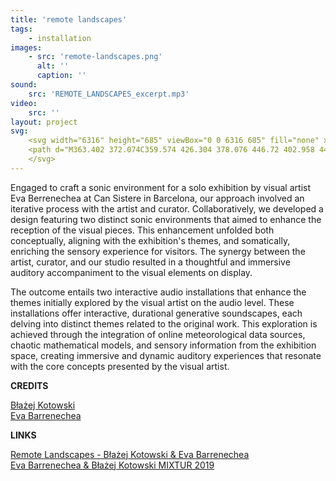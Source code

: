 ```yaml
---
title: 'remote landscapes'
tags:
    - installation
images:
    - src: 'remote-landscapes.png'
      alt: ''
      caption: ''
sound:
    src: 'REMOTE_LANDSCAPES_excerpt.mp3'
video:
    src: ''
layout: project
svg:
    <svg width="6316" height="685" viewBox="0 0 6316 685" fill="none" xmlns="http://www.w3.org/2000/svg">
    <path d="M363.402 372.074C359.574 426.304 378.076 446.72 402.958 446.72C414.442 446.72 427.202 442.892 439.324 435.236L442.514 439.702C442.514 439.702 404.872 491.38 335.33 491.38C278.548 491.38 256.218 439.064 266.426 379.092C291.308 231.076 168.174 278.926 168.174 231.076C168.174 217.04 180.296 198.538 238.992 198.538C263.874 198.538 279.824 176.208 279.824 110.494C279.824 44.142 238.992 12.88 201.988 12.88C170.726 12.88 149.672 45.418 149.672 100.286V433.322C149.672 469.05 165.622 478.62 203.902 478.62V485H0.38V478.62C38.022 478.62 53.972 469.05 53.972 433.322V58.178C53.972 22.45 38.022 12.88 0.38 12.88V6.49996C0.38 6.49996 177.106 6.49996 198.798 6.49996C283.652 6.49996 381.904 49.884 381.904 127.082C381.904 204.28 309.172 213.212 253.666 208.746C209.006 204.918 207.092 254.044 251.114 266.166C328.312 286.582 369.144 296.79 363.402 372.074ZM778.182 242.56C778.182 326.776 501.29 350.382 562.538 435.874C580.402 460.756 606.56 473.516 639.098 473.516C730.97 473.516 760.318 368.884 760.318 368.884L767.336 372.074C767.336 372.074 739.902 491.38 618.044 491.38C508.946 491.38 439.404 423.752 439.404 319.758C439.404 219.592 521.068 148.774 637.822 148.774C730.97 148.774 778.182 201.728 778.182 242.56ZM540.208 386.11C572.746 345.278 695.242 322.948 695.242 218.954C695.242 185.778 681.844 154.516 642.926 154.516C585.506 154.516 532.552 209.384 532.552 319.758C532.552 344.64 535.104 366.97 540.208 386.11ZM1349.2 433.322C1349.2 469.05 1365.15 478.62 1403.43 478.62V485H1202.46V478.62C1240.74 478.62 1256.05 469.05 1256.05 433.322V275.736C1256.05 213.85 1244.57 190.244 1230.53 190.244C1186.51 190.244 1152.7 391.852 1143.13 454.376C1148.87 472.878 1165.46 478.62 1194.17 478.62V485H993.198V478.62C1031.48 478.62 1047.43 469.05 1047.43 433.322V275.736C1047.43 213.85 1035.94 190.244 1021.27 190.244C977.886 190.244 943.434 391.214 933.864 454.376C940.244 472.878 956.194 478.62 985.542 478.62V485H784.572V478.62C822.852 478.62 838.164 469.05 838.164 433.322V206.832C838.164 171.104 822.852 160.896 784.572 160.896V155.154H985.542V160.896C947.262 160.896 931.312 171.104 931.312 206.832V421.2C943.434 331.242 978.524 148.774 1060.19 148.774C1102.3 148.774 1140.58 185.14 1140.58 283.392V421.2C1152.7 331.242 1187.15 148.774 1268.81 148.774C1310.92 148.774 1349.2 185.14 1349.2 283.392V433.322ZM1589.06 148.774C1706.46 148.774 1774.08 237.456 1774.08 319.758C1774.08 418.01 1705.82 491.38 1584.6 491.38C1485.71 491.38 1397.03 401.422 1397.03 318.482C1397.03 279.564 1427.65 264.252 1449.34 264.252C1484.43 264.252 1508.04 308.274 1559.08 308.274C1587.79 308.274 1588.43 288.496 1568.01 280.202C1538.66 267.442 1461.46 248.94 1461.46 210.022C1461.46 180.036 1516.33 148.774 1589.06 148.774ZM1584.6 485C1648.4 485 1674.56 406.526 1674.56 319.758C1674.56 236.18 1650.31 154.516 1590.34 154.516C1555.89 154.516 1529.09 185.14 1529.09 216.402C1529.09 243.198 1550.15 263.614 1582.68 275.736C1631.17 294.238 1642.66 326.776 1600.55 326.776C1588.43 326.776 1572.48 324.224 1552.06 317.844C1541.21 314.016 1530.37 310.188 1520.8 310.188C1506.76 310.188 1496.55 319.758 1496.55 355.486C1496.55 405.25 1526.54 485 1584.6 485ZM1978.77 478.62C2012.58 478.62 2025.34 452.462 2025.34 452.462L2030.45 456.29C2030.45 456.29 2014.5 491.38 1947.51 491.38C1876.69 491.38 1840.32 463.946 1840.32 393.128V206.832C1840.32 171.104 1811.61 160.896 1773.97 160.896V155.154C1823.73 155.154 1870.95 126.444 1870.95 28.192H1955.16C1955.16 77.318 1911.14 136.014 1829.48 155.154H2028.53V160.896H1933.47V401.422C1933.47 458.204 1948.78 478.62 1978.77 478.62ZM2362.59 242.56C2362.59 326.776 2085.7 350.382 2146.95 435.874C2164.81 460.756 2190.97 473.516 2223.51 473.516C2315.38 473.516 2344.73 368.884 2344.73 368.884L2351.74 372.074C2351.74 372.074 2324.31 491.38 2202.45 491.38C2093.35 491.38 2023.81 423.752 2023.81 319.758C2023.81 219.592 2105.48 148.774 2222.23 148.774C2315.38 148.774 2362.59 201.728 2362.59 242.56ZM2124.62 386.11C2157.15 345.278 2279.65 322.948 2279.65 218.954C2279.65 185.778 2266.25 154.516 2227.33 154.516C2169.91 154.516 2116.96 209.384 2116.96 319.758C2116.96 344.64 2119.51 366.97 2124.62 386.11ZM2886.87 239.37C2819.24 280.202 2914.94 328.052 2914.94 400.146C2914.94 444.806 2880.49 485 2805.85 485C2742.68 485 2650.81 485 2544.9 485V479.258C2596.58 479.258 2630.4 412.268 2630.4 347.192C2630.4 262.976 2598.5 211.298 2598.5 137.928C2598.5 59.454 2653.36 0.119968 2749.06 0.119968C2844.76 0.119968 2888.15 39.676 2888.15 71.576C2888.15 130.91 2745.87 102.2 2789.26 164.724L2784.15 166.638C2724.18 99.648 2786.07 92.63 2786.07 48.608C2786.07 26.278 2770.76 6.49996 2747.79 6.49996C2712.7 6.49996 2694.2 37.762 2694.2 109.218C2694.2 192.158 2722.27 247.664 2722.27 322.31C2722.27 372.712 2688.45 458.204 2593.39 479.896C2659.11 482.448 2624.02 465.222 2730.56 465.222C2803.29 465.222 2835.19 444.806 2835.19 411.63C2835.19 372.712 2799.47 373.35 2799.47 324.862C2799.47 277.65 2884.96 235.542 2884.96 235.542L2886.87 239.37ZM3287.8 433.322C3287.8 469.05 3303.75 478.62 3342.03 478.62V485H3141.06V478.62C3178.7 478.62 3194.65 469.05 3194.65 433.322V370.798C3179.34 402.698 3127.02 491.38 3028.77 491.38C2988.58 491.38 2949.66 470.326 2949.66 432.684C2949.66 352.934 3101.5 348.468 3101.5 315.93C3101.5 290.41 3000.06 285.944 3000.06 229.8C3000.06 187.054 3073.43 152.602 3132.13 152.602C3275.04 152.602 3287.8 246.388 3287.8 288.496V433.322ZM3071.52 468.412C3096.4 468.412 3118.73 455.014 3137.87 437.15C3174.24 402.698 3194.65 354.848 3194.65 304.446V245.75C3194.65 204.28 3182.53 160.896 3135.96 160.896C3101.5 160.896 3077.26 183.226 3077.26 208.108C3077.26 255.958 3162.11 243.836 3162.11 285.306C3162.11 320.396 3042.81 359.314 3042.81 437.15C3042.81 456.29 3051.1 468.412 3071.52 468.412ZM3666.58 392.49C3666.58 444.806 3701.67 478.62 3750.8 478.62V485H3677.43C3614.27 485 3574.71 451.186 3574.71 387.386C3574.71 320.396 3632.77 267.442 3632.77 222.144C3632.77 202.366 3623.2 190.244 3609.16 190.244C3532.6 190.244 3477.1 402.06 3477.1 402.06V433.322C3477.1 469.05 3492.41 478.62 3530.69 478.62V485H3329.72V478.62C3368 478.62 3383.95 469.05 3383.95 433.322V206.832C3383.95 171.104 3368 160.896 3329.72 160.896V155.154H3530.69V160.896C3492.41 160.896 3477.1 171.104 3477.1 206.832V378.454C3493.68 317.844 3549.83 148.774 3648.72 148.774C3706.14 148.774 3732.3 177.484 3732.3 219.592C3732.3 270.632 3666.58 329.328 3666.58 392.49ZM3958.74 6.49996H4159.71V12.88C4121.43 12.88 4105.48 22.45 4105.48 58.178V128.996C4105.48 243.198 3856.66 192.796 3856.66 363.142C3856.66 402.06 3871.33 423.114 3898.76 423.114C3940.87 423.114 3972.77 323.586 4018.71 261.062C4039.76 231.714 4071.02 207.47 4089.53 207.47C4099.1 207.47 4105.48 213.85 4105.48 229.8C4105.48 257.872 4105.48 366.97 4105.48 433.322C4105.48 469.05 4121.43 478.62 4159.71 478.62V485H3958.74V478.62C3997.02 478.62 4012.33 469.05 4012.33 433.322C4012.33 396.956 4012.33 352.934 4012.33 337.622C4012.33 323.586 4010.41 316.568 4004.67 316.568C3984.89 316.568 3957.46 492.018 3851.55 492.018C3813.91 492.018 3757.13 480.534 3757.13 400.146C3757.13 230.438 4012.33 277.012 4012.33 106.028V58.178C4012.33 22.45 3997.02 12.88 3958.74 12.88V6.49996ZM4272.87 209.384C4272.87 297.428 4461.08 308.274 4461.08 405.888C4461.08 469.688 4381.96 491.38 4307.96 491.38C4230.76 491.38 4180.36 475.43 4180.36 433.322C4180.36 393.128 4238.41 355.486 4174.61 333.156V328.052C4174.61 328.052 4291.37 345.278 4291.37 389.3C4291.37 416.096 4269.04 428.856 4269.04 457.566C4269.04 471.602 4286.9 485 4309.87 485C4354.53 485 4367.93 455.014 4367.93 434.598C4367.93 327.414 4179.72 319.758 4179.72 229.162C4179.72 170.466 4258.19 148.774 4342.41 148.774C4411.95 148.774 4448.32 169.19 4448.32 194.072C4448.32 229.8 4378.14 243.836 4318.8 243.836V237.456C4339.86 237.456 4355.17 222.782 4355.17 195.348C4355.17 174.294 4341.77 154.516 4316.25 154.516C4285.63 154.516 4272.87 182.588 4272.87 209.384ZM4831.09 242.56C4831.09 306.36 4651.17 325.5 4725.82 382.282L4723.9 387.386C4723.9 387.386 4664.57 366.97 4664.57 321.034C4664.57 264.252 4760.91 261.7 4760.91 207.47C4760.91 181.312 4734.75 154.516 4696.47 154.516C4638.41 154.516 4586.09 209.384 4586.09 319.758C4586.09 417.372 4624.37 473.516 4692.64 473.516C4783.87 473.516 4813.22 368.884 4813.22 368.884L4820.24 372.074C4820.24 372.074 4792.81 491.38 4670.95 491.38C4561.85 491.38 4492.95 423.752 4492.95 319.758C4492.95 219.592 4573.97 148.774 4690.73 148.774C4783.87 148.774 4831.09 201.728 4831.09 242.56ZM5175.01 433.322C5175.01 469.05 5190.96 478.62 5229.24 478.62V485H5028.27V478.62C5065.91 478.62 5081.86 469.05 5081.86 433.322V370.798C5066.55 402.698 5014.23 491.38 4915.98 491.38C4875.79 491.38 4836.87 470.326 4836.87 432.684C4836.87 352.934 4988.71 348.468 4988.71 315.93C4988.71 290.41 4887.27 285.944 4887.27 229.8C4887.27 187.054 4960.64 152.602 5019.34 152.602C5162.25 152.602 5175.01 246.388 5175.01 288.496V433.322ZM4958.73 468.412C4983.61 468.412 5005.94 455.014 5025.08 437.15C5061.44 402.698 5081.86 354.848 5081.86 304.446V245.75C5081.86 204.28 5069.74 160.896 5023.16 160.896C4988.71 160.896 4964.47 183.226 4964.47 208.108C4964.47 255.958 5049.32 243.836 5049.32 285.306C5049.32 320.396 4930.02 359.314 4930.02 437.15C4930.02 456.29 4938.31 468.412 4958.73 468.412ZM5530.67 155.154C5583.63 155.154 5625.1 192.796 5625.1 272.546C5625.1 391.214 5527.48 485 5369.9 485V632.378C5369.9 668.106 5385.85 677.676 5424.13 677.676V684.056H5223.16V677.676C5261.44 677.676 5276.75 668.106 5276.75 632.378V206.832C5276.75 171.104 5261.44 160.896 5223.16 160.896V155.154H5424.13V160.896C5385.85 160.896 5369.9 171.104 5369.9 206.832V362.504C5383.3 294.876 5423.49 155.154 5530.67 155.154ZM5413.28 474.154C5493.67 455.014 5525.57 382.92 5525.57 312.102C5525.57 261.7 5512.17 224.058 5472.62 224.058C5403.07 224.058 5372.45 387.386 5369.9 401.422V445.444C5369.9 472.878 5380.74 478.62 5413.28 474.154ZM5995.58 242.56C5995.58 326.776 5718.68 350.382 5779.93 435.874C5797.8 460.756 5823.95 473.516 5856.49 473.516C5948.36 473.516 5977.71 368.884 5977.71 368.884L5984.73 372.074C5984.73 372.074 5957.3 491.38 5835.44 491.38C5726.34 491.38 5656.8 423.752 5656.8 319.758C5656.8 219.592 5738.46 148.774 5855.22 148.774C5948.36 148.774 5995.58 201.728 5995.58 242.56ZM5757.6 386.11C5790.14 345.278 5912.64 322.948 5912.64 218.954C5912.64 185.778 5899.24 154.516 5860.32 154.516C5802.9 154.516 5749.95 209.384 5749.95 319.758C5749.95 344.64 5752.5 366.97 5757.6 386.11ZM6127.68 209.384C6127.68 297.428 6315.89 308.274 6315.89 405.888C6315.89 469.688 6236.78 491.38 6162.77 491.38C6085.57 491.38 6035.17 475.43 6035.17 433.322C6035.17 393.128 6093.23 355.486 6029.43 333.156V328.052C6029.43 328.052 6146.18 345.278 6146.18 389.3C6146.18 416.096 6123.85 428.856 6123.85 457.566C6123.85 471.602 6141.71 485 6164.68 485C6209.34 485 6222.74 455.014 6222.74 434.598C6222.74 327.414 6034.53 319.758 6034.53 229.162C6034.53 170.466 6113 148.774 6197.22 148.774C6266.76 148.774 6303.13 169.19 6303.13 194.072C6303.13 229.8 6232.95 243.836 6173.61 243.836V237.456C6194.67 237.456 6209.98 222.782 6209.98 195.348C6209.98 174.294 6196.58 154.516 6171.06 154.516C6140.44 154.516 6127.68 182.588 6127.68 209.384Z" />
    </svg>
---
```


Engaged to craft a sonic environment for a solo exhibition by visual artist Eva Berrenechea at Can Sistere in Barcelona, our approach involved an iterative process with the artist and curator. Collaboratively, we developed a design featuring two distinct sonic environments that aimed to enhance the reception of the visual pieces. This enhancement unfolded both conceptually, aligning with the exhibition's themes, and somatically, enriching the sensory experience for visitors. The synergy between the artist, curator, and our studio resulted in a thoughtful and immersive auditory accompaniment to the visual elements on display.

The outcome entails two interactive audio installations that enhance the themes initially explored by the visual artist on the audio level. These installations offer interactive, durational generative soundscapes, each delving into distinct themes related to the original work. This exploration is achieved through the integration of online meteorological data sources, chaotic mathematical models, and sensory information from the exhibition space, creating immersive and dynamic auditory experiences that resonate with the core concepts presented by the visual artist.

<div class="project-extras" markdown="1">

**CREDITS**

[Błażej Kotowski](https://blazejkotowski.com/)<br/>
[Eva Barrenechea](https://eva.latranquila.com/)

**LINKS**

[Remote Landscapes - Błażej Kotowski & Eva Barrenechea](https://blazejkotowski.com/remote-landscapes.html)<br/>
[Eva Barrenechea & Błażej Kotowski MIXTUR 2019](https://mixturbcn.com/es/act/eva-barrenechea-blazej-kotowski)
</div>
